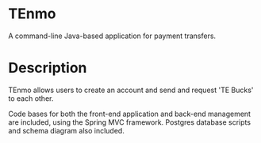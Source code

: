 
# TEnmo
A command-line Java-based application for payment transfers.

# Description
TEnmo allows users to create an account and send and request 'TE Bucks' to each other.

Code bases for both the front-end application and back-end management are included, using the Spring MVC framework.
Postgres database scripts and schema diagram also included.
